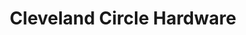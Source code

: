 ---
title: "Cleveland Circle Hardware"
url: /brighton/cleveland-circle-hardware/
shop: Eisenwaren
---